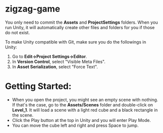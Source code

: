 # zigzag-game

You only need to commit the **Assets** and **ProjectSettings** folders. When you run Unity, it will automatically create other files and folders for you if those do not exist.

To make Unity compatible with Git, make sure you do the followings in Unity:
1) Go to **Edit->Project Settings->Editor**.
2) In **Version Control**, select "Visible Meta Files".
3) In **Asset Serialization**, select "Force Text".

# Getting Started:

* When you open the project, you might see an empty scene with nothing. If that's the case, go to the **Assets/Scenes** folder and double-click on **Level_1**. It will load a scene with a light red cube and a black rectangle in the scene.
* Click the Play button at the top in Unity and you will enter Play Mode.
* You can move the cube left and right and press Space to jump.
